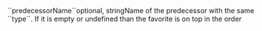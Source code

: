 <tr><td>``predecessorName``</td><td>optional, string</td><td>Name of the predecessor with the same ``type``. If it is empty or undefined than the favorite is on top in the order</td><td></td><td></td></tr>